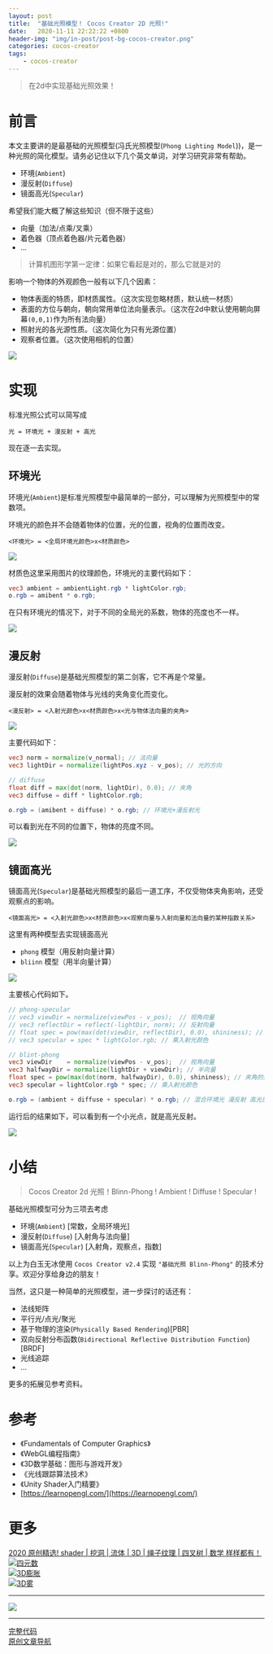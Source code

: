 ```yaml
---
layout: post
title:  "基础光照模型！ Cocos Creator 2D 光照!"
date:   2020-11-11 22:22:22 +0800
header-img: "img/in-post/post-bg-cocos-creator.png"
categories: cocos-creator
tags:
    - cocos-creator
---
```


> 在2d中实现基础光照效果！

# 前言

本文主要讲的是最基础的光照模型(冯氏光照模型(`Phong Lighting Model`))，是一种光照的简化模型。请务必记住以下几个英文单词，对学习研究非常有帮助。
- 环境(`Ambient`)
- 漫反射(`Diffuse`)
- 镜面高光(`Specular`)

希望我们能大概了解这些知识（但不限于这些）
- 向量（加法/点乘/叉乘）
- 着色器（顶点着色器/片元着色器）
- ...

> 计算机图形学第一定律：如果它看起是对的，那么它就是对的

影响一个物体的外观颜色一般有以下几个因素：
- 物体表面的特质，即材质属性。（这次实现忽略材质，默认统一材质）
- 表面的方位与朝向，朝向常用单位法向量表示。（这次在2d中默认使用朝向屏幕`(0,0,1)`作为所有法向量）
- 照射光的各光源性质。（这次简化为只有光源位置）
- 观察者位置。（这次使用相机的位置）

![](/img/in-post/202011/11-01.gif)  


# 实现

标准光照公式可以简写成

```
光 = 环境光 + 漫反射 + 高光
```

现在逐一去实现。  

## 环境光

环境光(`Ambient`)是标准光照模型中最简单的一部分，可以理解为光照模型中的常数项。

环境光的颜色并不会随着物体的位置，光的位置，视角的位置而改变。  

```
<环境光> = <全局环境光颜色>x<材质颜色>
```

![](/img/in-post/202011/11-02.jpg)  

材质色这里采用图片的纹理颜色，环境光的主要代码如下：

```glsl
vec3 ambient = ambientLight.rgb * lightColor.rgb;
o.rgb = amibent * o.rgb;
```

在只有环境光的情况下，对于不同的全局光的系数，物体的亮度也不一样。  

![](/img/in-post/202011/11-03.jpg)  


## 漫反射

漫反射(`Diffuse`)是基础光照模型的第二剑客，它不再是个常量。

漫反射的效果会随着物体与光线的夹角变化而变化。

```
<漫反射> = <入射光颜色>x<材质颜色>x<光与物体法向量的夹角>
```

![](/img/in-post/202011/11-04.jpg)  

主要代码如下：

```glsl
vec3 norm = normalize(v_normal); // 法向量
vec3 lightDir = normalize(lightPos.xyz - v_pos); // 光的方向

// diffuse
float diff = max(dot(norm, lightDir), 0.0); // 夹角
vec3 diffuse = diff * lightColor.rgb;

o.rgb = (amibent + diffuse) * o.rgb; // 环境光+漫反射光

```

可以看到光在不同的位置下，物体的亮度不同。  

![](/img/in-post/202011/11-05.gif)  


## 镜面高光

镜面高光(`Specular`)是基础光照模型的最后一道工序，不仅受物体夹角影响，还受观察点的影响。

```
<镜面高光> = <入射光颜色>x<材质颜色>x<观察向量与入射向量和法向量的某种指数关系>
```

这里有两种模型去实现镜面高光
- `phong` 模型（用反射向量计算）
- `bliinn` 模型（用半向量计算）

![](/img/in-post/202011/11-06.jpg)  

主要核心代码如下。  

```glsl
// phong-specular
// vec3 viewDir = normalize(viewPos - v_pos);  // 视角向量
// vec3 reflectDir = reflect(-lightDir, norm); // 反射向量
// float spec = pow(max(dot(viewDir, reflectDir), 0.0), shininess); // 夹角的指数关系
// vec3 specular = spec * lightColor.rgb; // 乘入射光颜色

// blint-phong
vec3 viewDir    = normalize(viewPos - v_pos);  // 视角向量
vec3 halfwayDir = normalize(lightDir + viewDir); // 半向量
float spec = pow(max(dot(norm, halfwayDir), 0.0), shininess); // 夹角的指数关系
vec3 specular = lightColor.rgb * spec; // 乘入射光颜色

o.rgb = (ambient + diffuse + specular) * o.rgb; // 混合环境光 漫反射 高光反射
```

运行后的结果如下，可以看到有一个小光点，就是高光反射。

![](/img/in-post/202011/11-07.gif)  


# 小结

> Cocos Creator 2d 光照！Blinn-Phong ! Ambient ! Diffuse ! Specular !

基础光照模型可分为三项去考虑
- 环境(`Ambient`) [常数，全局环境光]
- 漫反射(`Diffuse`) [入射角与法向量]
- 镜面高光(`Specular`) [入射角，观察点，指数]

以上为白玉无冰使用 `Cocos Creator v2.4` 实现 `"基础光照 Blinn-Phong"` 的技术分享。欢迎分享给身边的朋友！    

当然，这只是一种简单的光照模型，进一步探讨的话还有：
- 法线矩阵
- 平行光/点光/聚光
- 基于物理的渲染(`Physically Based Rendering`)[PBR]
- 双向反射分布函数(`Bidirectional Reflective Distribution Function`)[BRDF]
- 光线追踪
- ...

更多的拓展见参考资料。


# 参考

- 《Fundamentals of Computer Graphics》
- 《WebGL编程指南》
- 《3D数学基础：图形与游戏开发》
- 《光线跟踪算法技术》
- 《Unity Shader入门精要》
- [https://learnopengl.com/](https://learnopengl.com/)


# 更多

[2020 原创精选! shader | 挖洞 | 流体 | 3D | 绳子纹理 | 四叉树 | 数学 样样都有！](https://mp.weixin.qq.com/s/ZrIPUEs9mnpPqV4dN_DIGA)   
[![四元数](/img/in-post/title/20201021.jpg)](https://mp.weixin.qq.com/s/zwF5PcR96gazP1k-IzXEPg)   
[![3D膨胀](/img/in-post/title/20200917.jpg)](https://mp.weixin.qq.com/s/SkKimNnwqjP1VWYHu-pbdw)   
[![3D雾](/img/in-post/title/20200909.jpg)](https://mp.weixin.qq.com/s/3xB7Ab_nR76gRzUkFjAKqw)   


---

![](/img/in-post/bottom.png)  

---  

[完整代码](https://github.com/baiyuwubing/cocos-creator-examples/tree/master/2.4.x)   
[原创文章导航](https://mp.weixin.qq.com/s/Ht0kIbaeBEds_wUeUlu8JQ)   
